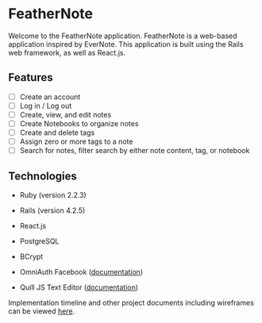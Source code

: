 # FeatherNote

Welcome to the FeatherNote application. FeatherNote is a web-based
application inspired by EverNote. This application is built using
the Rails web framework, as well as React.js.

## Features
- [ ] Create an account
- [ ] Log in / Log out
- [ ] Create, view, and edit notes
- [ ] Create Notebooks to organize notes
- [ ] Create and delete tags
- [ ] Assign zero or more tags to a note
- [ ] Search for notes, filter search by either note content, tag, or notebook

## Technologies
* Ruby (version 2.2.3)

* Rails (version 4.2.5)

* React.js

* PostgreSQL

* BCrypt

* OmniAuth Facebook ([documentation](https://github.com/mkdynamic/omniauth-facebook))

* Quill JS Text Editor ([documentation](http://quilljs.com/docs/quickstart/))

Implementation timeline and other project documents including wireframes
can be viewed [here][docs].

[docs]: ./project-proposal/README.md
